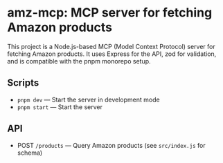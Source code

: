# amz-mcp: MCP server for fetching Amazon products

This project is a Node.js-based MCP (Model Context Protocol) server for fetching Amazon products. It uses Express for the API, zod for validation, and is compatible with the pnpm monorepo setup.

## Scripts
- `pnpm dev` — Start the server in development mode
- `pnpm start` — Start the server

## API
- POST `/products` — Query Amazon products (see `src/index.js` for schema)
